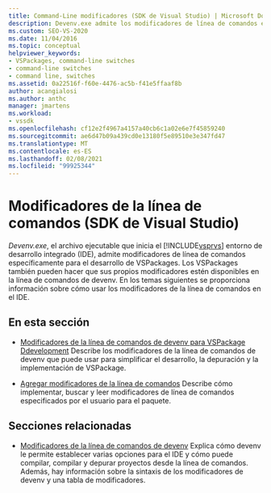 ```yaml
---
title: Command-Line modificadores (SDK de Visual Studio) | Microsoft Docs
description: Devenv.exe admite los modificadores de línea de comandos específicamente para el desarrollo de VSPackages. Use los artículos de esta sección para obtener información acerca de los modificadores de la línea de comandos.
ms.custom: SEO-VS-2020
ms.date: 11/04/2016
ms.topic: conceptual
helpviewer_keywords:
- VSPackages, command-line switches
- command-line switches
- command line, switches
ms.assetid: 0a22516f-f60e-4476-ac5b-f41e5ffaaf8b
author: acangialosi
ms.author: anthc
manager: jmartens
ms.workload:
- vssdk
ms.openlocfilehash: cf12e2f4967a4157a40cb6c1a02e6e7f45859240
ms.sourcegitcommit: ae6d47b09a439cd0e13180f5e89510e3e347fd47
ms.translationtype: MT
ms.contentlocale: es-ES
ms.lasthandoff: 02/08/2021
ms.locfileid: "99925344"
---
```

# <a name="command-line-switches-visual-studio-sdk"></a>Modificadores de la línea de comandos (SDK de Visual Studio)
*Devenv.exe*, el archivo ejecutable que inicia el [!INCLUDE[vsprvs](../code-quality/includes/vsprvs_md.md)] entorno de desarrollo integrado (IDE), admite modificadores de línea de comandos específicamente para el desarrollo de VSPackages. Los VSPackages también pueden hacer que sus propios modificadores estén disponibles en la línea de comandos de devenv. En los temas siguientes se proporciona información sobre cómo usar los modificadores de la línea de comandos en el IDE.

## <a name="in-this-section"></a>En esta sección
- [Modificadores de la línea de comandos de devenv para VSPackage Ddevelopment](../extensibility/devenv-command-line-switches-for-vspackage-development.md) Describe los modificadores de la línea de comandos de devenv que puede usar para simplificar el desarrollo, la depuración y la implementación de VSPackage.

- [Agregar modificadores de la línea de comandos](../extensibility/adding-command-line-switches.md) Describe cómo implementar, buscar y leer modificadores de línea de comandos especificados por el usuario para el paquete.

## <a name="related-sections"></a>Secciones relacionadas
- [Modificadores de la línea de comandos de devenv](../ide/reference/devenv-command-line-switches.md) Explica cómo devenv le permite establecer varias opciones para el IDE y cómo puede compilar, compilar y depurar proyectos desde la línea de comandos. Además, hay información sobre la sintaxis de los modificadores de devenv y una tabla de modificadores.
